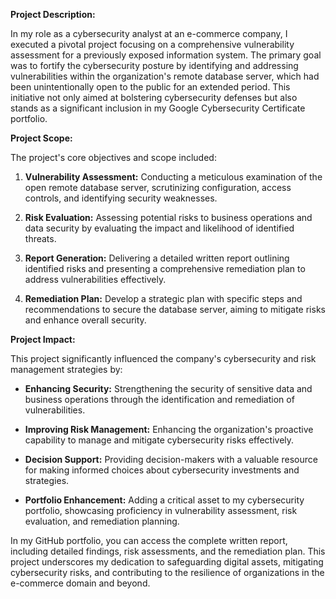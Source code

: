 **Project Description:**

In my role as a cybersecurity analyst at an e-commerce company, I executed a pivotal project focusing on a comprehensive vulnerability assessment for a previously exposed information system. The primary goal was to fortify the cybersecurity posture by identifying and addressing vulnerabilities within the organization's remote database server, which had been unintentionally open to the public for an extended period. This initiative not only aimed at bolstering cybersecurity defenses but also stands as a significant inclusion in my Google Cybersecurity Certificate portfolio.

**Project Scope:**

The project's core objectives and scope included:

1. **Vulnerability Assessment:** Conducting a meticulous examination of the open remote database server, scrutinizing configuration, access controls, and identifying security weaknesses.

2. **Risk Evaluation:** Assessing potential risks to business operations and data security by evaluating the impact and likelihood of identified threats.

3. **Report Generation:** Delivering a detailed written report outlining identified risks and presenting a comprehensive remediation plan to address vulnerabilities effectively.

4. **Remediation Plan:** Develop a strategic plan with specific steps and recommendations to secure the database server, aiming to mitigate risks and enhance overall security.

**Project Impact:**

This project significantly influenced the company's cybersecurity and risk management strategies by:

- **Enhancing Security:** Strengthening the security of sensitive data and business operations through the identification and remediation of vulnerabilities.

- **Improving Risk Management:** Enhancing the organization's proactive capability to manage and mitigate cybersecurity risks effectively.

- **Decision Support:** Providing decision-makers with a valuable resource for making informed choices about cybersecurity investments and strategies.

- **Portfolio Enhancement:** Adding a critical asset to my cybersecurity portfolio, showcasing proficiency in vulnerability assessment, risk evaluation, and remediation planning.

In my GitHub portfolio, you can access the complete written report, including detailed findings, risk assessments, and the remediation plan. This project underscores my dedication to safeguarding digital assets, mitigating cybersecurity risks, and contributing to the resilience of organizations in the e-commerce domain and beyond.
